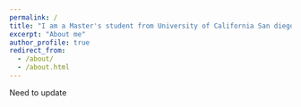 ```yaml
---
permalink: /
title: "I am a Master's student from University of California San diego. Specializing in Intelligent Systems, Robotics and Control."
excerpt: "About me"
author_profile: true
redirect_from: 
  - /about/
  - /about.html
---
```




Need to update